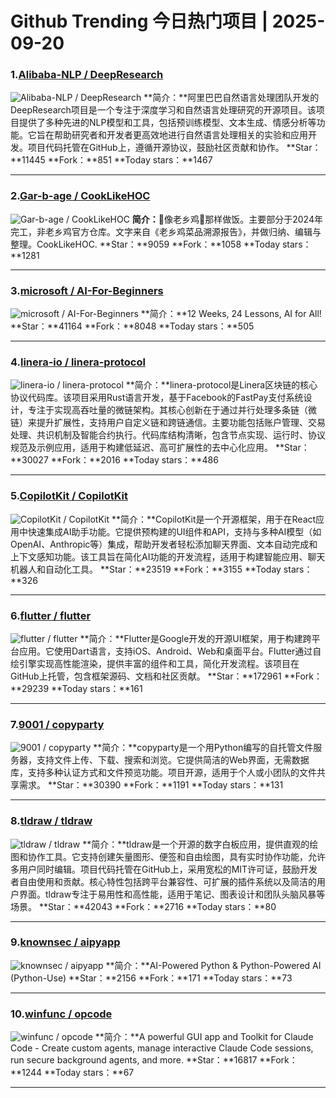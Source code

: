 # Github Trending 今日热门项目 | 2025-09-20
### 1.[Alibaba-NLP / DeepResearch](https://github.com/Alibaba-NLP/DeepResearch)

![Alibaba-NLP / DeepResearch](https://opengraph.githubassets.com/73b189efe0ed1be3163209646f87b927158dabc1a6c8c7e4bae8daa83c027652/Alibaba-NLP/DeepResearch)
**简介：**阿里巴巴自然语言处理团队开发的DeepResearch项目是一个专注于深度学习和自然语言处理研究的开源项目。该项目提供了多种先进的NLP模型和工具，包括预训练模型、文本生成、情感分析等功能。它旨在帮助研究者和开发者更高效地进行自然语言处理相关的实验和应用开发。项目代码托管在GitHub上，遵循开源协议，鼓励社区贡献和协作。
**Star：**11445
**Fork：**851
**Today stars：**1467

---

### 2.[Gar-b-age / CookLikeHOC](https://github.com/Gar-b-age/CookLikeHOC)

![Gar-b-age / CookLikeHOC](https://opengraph.githubassets.com/fb767c93368ea7ad8901b466315c331e15d47731277a20b283b6fa2dabff1d43/Gar-b-age/CookLikeHOC)
**简介：**🥢像老乡鸡🐔那样做饭。主要部分于2024年完工，非老乡鸡官方仓库。文字来自《老乡鸡菜品溯源报告》，并做归纳、编辑与整理。CookLikeHOC.
**Star：**9059
**Fork：**1058
**Today stars：**1281

---

### 3.[microsoft / AI-For-Beginners](https://github.com/microsoft/AI-For-Beginners)

![microsoft / AI-For-Beginners](https://repository-images.githubusercontent.com/344190478/ff93f741-7b50-4bed-af79-e66bf033e9a4)
**简介：**12 Weeks, 24 Lessons, AI for All!
**Star：**41164
**Fork：**8048
**Today stars：**505

---

### 4.[linera-io / linera-protocol](https://github.com/linera-io/linera-protocol)

![linera-io / linera-protocol](https://opengraph.githubassets.com/73753165b2f964100ba67ead7fd562b5cc36939c55de1c2a98bf044f6a8cad1b/linera-io/linera-protocol)
**简介：**linera-protocol是Linera区块链的核心协议代码库。该项目采用Rust语言开发，基于Facebook的FastPay支付系统设计，专注于实现高吞吐量的微链架构。其核心创新在于通过并行处理多条链（微链）来提升扩展性，支持用户自定义链和跨链通信。主要功能包括账户管理、交易处理、共识机制及智能合约执行。代码库结构清晰，包含节点实现、运行时、协议规范及示例应用，适用于构建低延迟、高可扩展性的去中心化应用。
**Star：**30027
**Fork：**2016
**Today stars：**486

---

### 5.[CopilotKit / CopilotKit](https://github.com/CopilotKit/CopilotKit)

![CopilotKit / CopilotKit](https://repository-images.githubusercontent.com/655515393/8e066b07-e1b9-42d1-9d8a-31e1d6375d3b)
**简介：**CopilotKit是一个开源框架，用于在React应用中快速集成AI助手功能。它提供预构建的UI组件和API，支持与多种AI模型（如OpenAI、Anthropic等）集成，帮助开发者轻松添加聊天界面、文本自动完成和上下文感知功能。该工具旨在简化AI功能的开发流程，适用于构建智能应用、聊天机器人和自动化工具。
**Star：**23519
**Fork：**3155
**Today stars：**326

---

### 6.[flutter / flutter](https://github.com/flutter/flutter)

![flutter / flutter](https://repository-images.githubusercontent.com/31792824/fb7e5700-6ccc-11e9-83fe-f602e1e1a9f1)
**简介：**Flutter是Google开发的开源UI框架，用于构建跨平台应用。它使用Dart语言，支持iOS、Android、Web和桌面平台。Flutter通过自绘引擎实现高性能渲染，提供丰富的组件和工具，简化开发流程。该项目在GitHub上托管，包含框架源码、文档和社区贡献。
**Star：**172961
**Fork：**29239
**Today stars：**161

---

### 7.[9001 / copyparty](https://github.com/9001/copyparty)

![9001 / copyparty](https://repository-images.githubusercontent.com/188700274/42754d5b-fa34-45dd-9030-6ff0c16036be)
**简介：**copyparty是一个用Python编写的自托管文件服务器，支持文件上传、下载、搜索和浏览。它提供简洁的Web界面，无需数据库，支持多种认证方式和文件预览功能。项目开源，适用于个人或小团队的文件共享需求。
**Star：**30390
**Fork：**1191
**Today stars：**131

---

### 8.[tldraw / tldraw](https://github.com/tldraw/tldraw)

![tldraw / tldraw](https://repository-images.githubusercontent.com/365739812/92710d91-3a08-41f4-8aaf-1037d299bd2d)
**简介：**tldraw是一个开源的数字白板应用，提供直观的绘图和协作工具。它支持创建矢量图形、便签和自由绘图，具有实时协作功能，允许多用户同时编辑。项目代码托管在GitHub上，采用宽松的MIT许可证，鼓励开发者自由使用和贡献。核心特性包括跨平台兼容性、可扩展的插件系统以及简洁的用户界面。tldraw专注于易用性和高性能，适用于笔记、图表设计和团队头脑风暴等场景。
**Star：**42043
**Fork：**2716
**Today stars：**80

---

### 9.[knownsec / aipyapp](https://github.com/knownsec/aipyapp)

![knownsec / aipyapp](https://opengraph.githubassets.com/d7eff05e970adec1bde98498302a80fbcca0fe8accddb436e4e457743499eae6/knownsec/aipyapp)
**简介：**AI-Powered Python & Python-Powered AI (Python-Use)
**Star：**2156
**Fork：**171
**Today stars：**73

---

### 10.[winfunc / opcode](https://github.com/winfunc/opcode)

![winfunc / opcode](https://opengraph.githubassets.com/cde6061e0b8eeadcaf8b59174b5fce2ec8664964ce317ce89fcdc4e60b88021a/winfunc/opcode)
**简介：**A powerful GUI app and Toolkit for Claude Code - Create custom agents, manage interactive Claude Code sessions, run secure background agents, and more.
**Star：**16817
**Fork：**1244
**Today stars：**67

---

